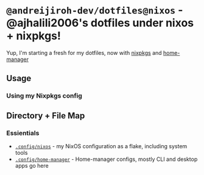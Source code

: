 # `@andreijiroh-dev/dotfiles@nixos` - @ajhalili2006's dotfiles under nixos + nixpkgs!

Yup, I'm starting a fresh for my dotfiles, now with [nixpkgs](https://nixos.org)
and [home-manager]()

## Usage

### Using my Nixpkgs config

## Directory + File Map

### Essientials

* [`.config/nixos`](./.config/nixos/) - my NixOS configuration as a flake, including system tools
* [`.config/home-manager`](./.config/home-manager/) - Home-manager configs, mostly CLI and desktop apps go here
